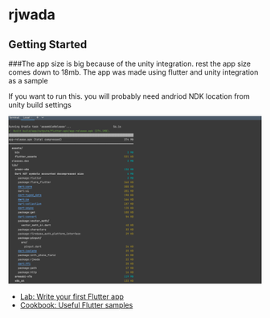 # rjwada


## Getting Started

###The app size is big because of the unity integration. rest the app size comes down to 18mb.
The app was made using flutter and unity integration as a sample

If you want to run this. you will probably need andriod NDK location from unity build settings

![img.png](img.png)


- [Lab: Write your first Flutter app](https://docs.flutter.dev/get-started/codelab)
- [Cookbook: Useful Flutter samples](https://docs.flutter.dev/cookbook)



